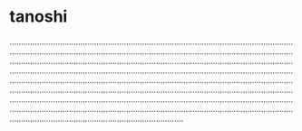 # tanoshi

............................................................................................................................................................................................................................................................................................................................................................................................................................................................................................................................................................................................................................................................................................................................................................................................................................................................................................................................................................................................................................................................................................................